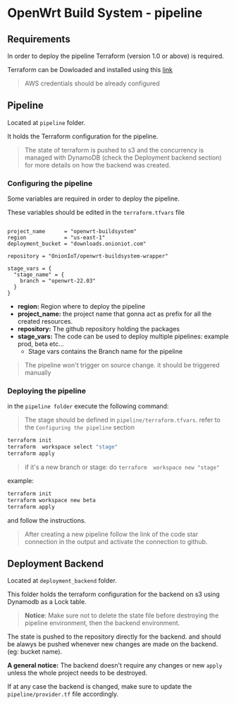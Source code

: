 # OpenWrt Build System - pipeline

## Requirements

In order to deploy the pipeline Terraform (version 1.0 or above) is required.

Terraform can be Dowloaded and installed using this [link](https://www.terraform.io/downloads)

> AWS credentials should be already configured

## Pipeline

Located at `pipeline` folder.

It holds the Terraform configuration for the pipeline.

> The state of terraform is pushed to s3 and the concurrency is managed with DynamoDB (check the Deployment backend section) for more details on how the backend was created.

### Configuring the pipeline

Some variables are required in order to deploy the pipeline.

These variables should be edited in the `terraform.tfvars` file

```hcl

project_name      = "openwrt-buildsystem"
region            = "us-east-1"
deployment_bucket = "downloads.onioniot.com"

repository = "OnionIoT/openwrt-buildsystem-wrapper"

stage_vars = {
  "stage_name" = {
    branch = "openwrt-22.03"
  }
}
```

- **region:** Region where to deploy the pipeline
- **project_name:** the project name that gonna act as prefix for all the created resources.
- **repository:** The github repository holding the packages
- **stage_vars:** The code can be used to deploy multiple pipelines: example prod, beta etc...
  - Stage vars contains the Branch name for the pipeline

> The pipeline won't trigger on source change. it should be triggered manually

### Deploying the pipeline

in the `pipeline folder` execute the following command:

> The stage should be defined in `pipeline/terraform.tfvars`. refer to the `Configuring the pipeline` section

```sh
terraform init
terraform  workspace select "stage"
terraform apply
```

> if it's a new branch or stage: do `terraform  workspace new "stage"`

example:

```sh
terraform init
terraform workspace new beta
terraform apply
```

and follow the instructions.

> After creating a new pipeline follow the link of the code star connection in the output and activate the connection to github.

## Deployment Backend

Located at `deployment_backend` folder.

This folder holds the terraform configuration for the backend on s3 using Dynamodb as a Lock table.

> **Notice**: Make sure not to delete the state file before destroying the pipeline environment, then the backend environment.

The state is pushed to the repository directly for the backend. and should be alawys be pushed whenever new changes are made on the backend. (eg: bucket name).

**A general notice:** The backend doesn't require any changes or new `apply` unless the whole project needs to be destroyed.

If at any case the backend is changed, make sure to update the `pipeline/provider.tf` file accordingly.
